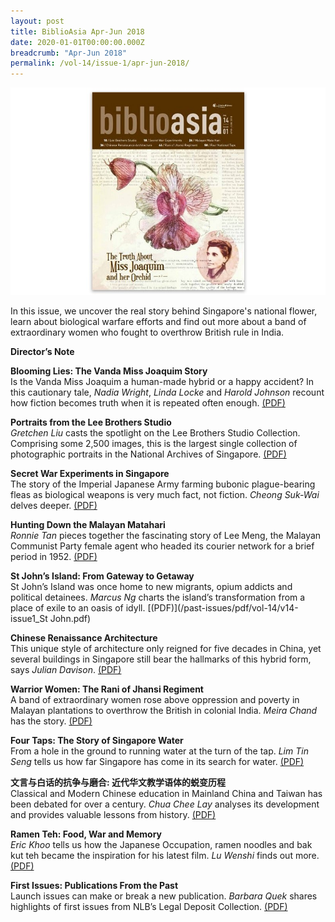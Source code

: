 ```yaml
---
layout: post
title: BiblioAsia Apr-Jun 2018
date: 2020-01-01T00:00:00.000Z
breadcrumb: "Apr-Jun 2018"
permalink: /vol-14/issue-1/apr-jun-2018/
---
```


<img src="/images/Vol-14-issue-1/vol14_iss1.JPG">  

In this issue, we uncover the real story behind Singapore's national flower, learn about biological warfare efforts and find out more about a band of extraordinary women who fought to overthrow British rule in India.

**Director’s Note**

**Blooming Lies: The Vanda Miss Joaquim Story** <br>
Is the Vanda Miss Joaquim a human-made hybrid or a happy accident? In this cautionary tale, *Nadia Wright*, *Linda Locke* and *Harold Johnson* recount how fiction becomes truth when it is repeated often enough. [(PDF)](/past-issues/pdf/vol-14/v14-issue1_Blooming.pdf)

**Portraits from the Lee Brothers Studio** <br>
*Gretchen Liu* casts the spotlight on the Lee Brothers Studio Collection. Comprising some 2,500 images, this is the largest single collection of photographic portraits in the National Archives of Singapore. [(PDF)](/past-issues/pdf/vol-14/v14-issue1_Portraits.pdf)

**Secret War Experiments in Singapore** <br>
The story of the Imperial Japanese Army farming bubonic plague-bearing fleas as biological weapons is very much fact, not fiction. *Cheong Suk-Wai* delves deeper. [(PDF)](/past-issues/pdf/vol-14/v14-issue1_SecretWar.pdf)

**Hunting Down the Malayan Matahari** <br>
*Ronnie Tan* pieces together the fascinating story of Lee Meng, the Malayan Communist Party female agent who headed its courier network for a brief period in 1952. [(PDF)](/past-issues/pdf/vol-14/v14-issue1_Hunting.pdf)

**St John’s Island: From Gateway to Getaway** <br>
St John’s Island was once home to new migrants, opium addicts and political detainees. *Marcus Ng* charts the island’s transformation from a place of exile to an oasis of idyll. [(PDF)](/past-issues/pdf/vol-14/v14-issue1_St John.pdf)

**Chinese Renaissance Architecture** <br>
This unique style of architecture only reigned for five decades in China, yet several buildings in Singapore still bear the hallmarks of this hybrid form, says *Julian Davison*. [(PDF)](/past-issues/pdf/vol-14/v14-issue1_Renaissance.pdf)

**Warrior Women: The Rani of Jhansi Regiment** <br>
A band of extraordinary women rose above oppression and poverty in Malayan plantations to overthrow the British in colonial India. *Meira Chand* has the story. [(PDF)](/past-issues/pdf/vol-14/v14-issue1_Warrior.pdf)


**Four Taps: The Story of Singapore Water** <br>
From a hole in the ground to running water at the turn of the tap. *Lim Tin Seng* tells us how far Singapore has come in its search for water. [(PDF)](/past-issues/pdf/vol-14/v14-issue1_FourTaps.pdf)


**文言与白话的抗争与磨合: 近代华文教学语体的蜕变历程** <br>
Classical and Modern Chinese education in Mainland China and Taiwan has been debated for over a century. *Chua Chee Lay* analyses its development and provides valuable lessons from history. [(PDF)](/past-issues/pdf/vol-14/v14-issue1_ChineseEducation.pdf)


**Ramen Teh: Food, War and Memory** <br>
*Eric Khoo* tells us how the Japanese Occupation, ramen noodles and bak kut teh became the inspiration for his latest film. *Lu Wenshi* finds out more. [(PDF)](/past-issues/pdf/vol-14/v14-issue1_Ramen.pdf)


**First Issues: Publications From the Past** <br>
Launch issues can make or break a new publication. *Barbara Quek* shares highlights of first issues from NLB’s Legal Deposit Collection. [(PDF)](/past-issues/pdf/vol-14/v14-issue1_FirstIssues.pdf)

